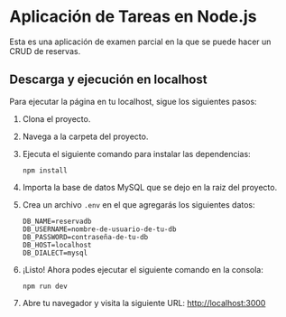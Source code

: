 # Aplicación de Tareas en Node.js

Esta es una aplicación de examen parcial en la que se puede hacer un CRUD de reservas.

## Descarga y ejecución en localhost

Para ejecutar la página en tu localhost, sigue los siguientes pasos:

1. Clona el proyecto.
2. Navega a la carpeta del proyecto.
3. Ejecuta el siguiente comando para instalar las dependencias:
    ```
    npm install
    ```
4. Importa la base de datos MySQL que se dejo en la raiz del proyecto.
5. Crea un archivo `.env` en el que agregarás los siguientes datos:

    ```
    DB_NAME=reservadb
    DB_USERNAME=nombre-de-usuario-de-tu-db
    DB_PASSWORD=contraseña-de-tu-db
    DB_HOST=localhost
    DB_DIALECT=mysql
    ```

6. ¡Listo! Ahora podes ejecutar el siguiente comando en la consola:
    ```
    npm run dev
    ```

7. Abre tu navegador y visita la siguiente URL: [http://localhost:3000](http://localhost:3000)
